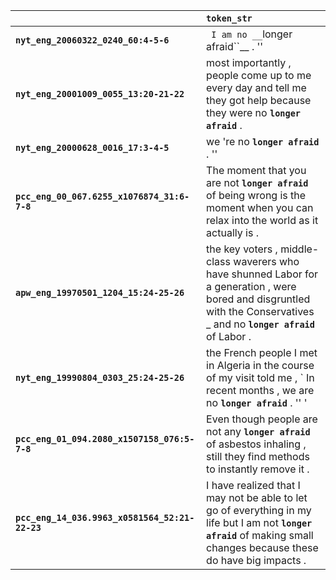 |                                                | `token_str`                                                                                                                                                                  |
|:-----------------------------------------------|:-----------------------------------------------------------------------------------------------------------------------------------------------------------------------------|
| **`nyt_eng_20060322_0240_60:4-5-6`**           | `` I am no __``longer afraid``__ . ''                                                                                                                                        |
| **`nyt_eng_20001009_0055_13:20-21-22`**        | most importantly , people come up to me every day and tell me they got help because they were no __``longer afraid``__ .                                                     |
| **`nyt_eng_20000628_0016_17:3-4-5`**           | we 're no __``longer afraid``__ . ''                                                                                                                                         |
| **`pcc_eng_00_067.6255_x1076874_31:6-7-8`**    | The moment that you are not __``longer afraid``__ of being wrong is the moment when you can relax into the world as it actually is .                                         |
| **`apw_eng_19970501_1204_15:24-25-26`**        | the key voters , middle-class waverers who have shunned Labor for a generation , were bored and disgruntled with the Conservatives _ and no __``longer afraid``__ of Labor . |
| **`nyt_eng_19990804_0303_25:24-25-26`**        | the French people I met in Algeria in the course of my visit told me , ` In recent months , we are no __``longer afraid``__ . '' '                                           |
| **`pcc_eng_01_094.2080_x1507158_076:5-7-8`**   | Even though people are not any __``longer afraid``__ of asbestos inhaling , still they find methods to instantly remove it .                                                 |
| **`pcc_eng_14_036.9963_x0581564_52:21-22-23`** | I have realized that I may not be able to let go of everything in my life but I am not __``longer afraid``__ of making small changes because these do have big impacts .     |